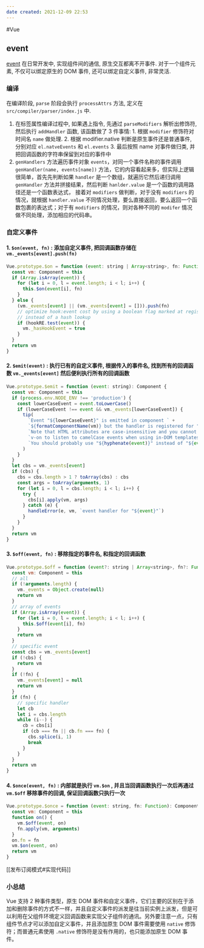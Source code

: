 ```yaml
---
date created: 2021-12-09 22:53
---
```


#Vue

## event

[event](https://ustbhuangyi.github.io/vue-analysis/v2/extend/event.html#%E7%BC%96%E8%AF%91)
在日常开发中, 实现组件间的通信, 原生交互都离不开事件. 对于一个组件元素, 不仅可以绑定原生的 DOM 事件, 还可以绑定自定义事件, 非常灵活.

### 编译

在编译阶段, `parse` 阶段会执行 `processAttrs` 方法, 定义在 `src/compiler/parser/index.js` 中.

1. 在标签属性编译过程中, 如果遇上指令, 先通过 `parseModifiers` 解析出修饰符, 然后执行 `addHandler` 函数, 该函数做了 3 件事情: 1. 根据 `modifier` 修饰符对时间名 `name` 做处理. 2. 根据 modifier.native 判断是原生事件还是普通事件, 分别对应 `el.natveEvents` 和 `el.events` 3. 最后按照 name 对事件做归类, 并把回调函数的字符串保留到对应的事件中
2. `genHandlers` 方法遍历事件对象 `events`，对同一个事件名称的事件调用 `genHandler(name, events[name])` 方法，它的内容看起来多，但实际上逻辑很简单，首先先判断如果 `handler` 是一个数组，就遍历它然后递归调用 `genHandler` 方法并拼接结果，然后判断 `hanlder.value` 是一个函数的调用路径还是一个函数表达式， 接着对 `modifiers` 做判断，对于没有 `modifiers` 的情况，就根据 `handler.value` 不同情况处理，要么直接返回，要么返回一个函数包裹的表达式；对于有 `modifiers` 的情况，则对各种不同的 `modifer` 情况做不同处理，添加相应的代码串。

### 自定义事件

#### 1. `$on(event, fn)` : 添加自定义事件, 把回调函数存储在 `vm._events[event].push(fn)`

```javascript
Vue.prototype.$on = function (event: string | Array<string>, fn: Function): Component {
  const vm: Component = this
  if (Array.isArray(event)) {
    for (let i = 0, l = event.length; i < l; i++) {
      this.$on(event[i], fn)
    }
  } else {
    (vm._events[event] || (vm._events[event] = [])).push(fn)
    // optimize hook:event cost by using a boolean flag marked at registration
    // instead of a hash lookup
    if (hookRE.test(event)) {
      vm._hasHookEvent = true
    }
  }
  return vm
}
```

#### 2. `$emit(event)` : 执行已有的自定义事件, 根据传入的事件名, 找到所有的回调函数 `vm._events[event]` 然后便利执行所有的回调函数

```javascript
Vue.prototype.$emit = function (event: string): Component {
  const vm: Component = this
  if (process.env.NODE_ENV !== 'production') {
    const lowerCaseEvent = event.toLowerCase()
    if (lowerCaseEvent !== event && vm._events[lowerCaseEvent]) {
      tip(
        `Event "${lowerCaseEvent}" is emitted in component ` +
        `${formatComponentName(vm)} but the handler is registered for "${event}". ` +
        `Note that HTML attributes are case-insensitive and you cannot use ` +
        `v-on to listen to camelCase events when using in-DOM templates. ` +
        `You should probably use "${hyphenate(event)}" instead of "${event}".`
      )
    }
  }
  let cbs = vm._events[event]
  if (cbs) {
    cbs = cbs.length > 1 ? toArray(cbs) : cbs
    const args = toArray(arguments, 1)
    for (let i = 0, l = cbs.length; i < l; i++) {
      try {
        cbs[i].apply(vm, args)
      } catch (e) {
        handleError(e, vm, `event handler for "${event}"`)
      }
    }
  }
  return vm
}

```

#### 3. `$off(event, fn)` : 移除指定的事件名, 和指定的回调函数

```javascript
Vue.prototype.$off = function (event?: string | Array<string>, fn?: Function): Component {
  const vm: Component = this
  // all
  if (!arguments.length) {
    vm._events = Object.create(null)
    return vm
  }
  // array of events
  if (Array.isArray(event)) {
    for (let i = 0, l = event.length; i < l; i++) {
      this.$off(event[i], fn)
    }
    return vm
  }
  // specific event
  const cbs = vm._events[event]
  if (!cbs) {
    return vm
  }
  if (!fn) {
    vm._events[event] = null
    return vm
  }
  if (fn) {
    // specific handler
    let cb
    let i = cbs.length
    while (i--) {
      cb = cbs[i]
      if (cb === fn || cb.fn === fn) {
        cbs.splice(i, 1)
        break
      }
    }
  }
  return vm
}
```

#### 4. `$once(event, fn)` : 内部就是执行 `vm.$on` , 并且当回调函数执行一次后再通过 `vm.$off` 移除事件的回调, 保证回调函数只执行一次

```javascript
Vue.prototype.$once = function (event: string, fn: Function): Component {
  const vm: Component = this
  function on() {
    vm.$off(event, on)
    fn.apply(vm, arguments)
  }
  on.fn = fn
  vm.$on(event, on)
  return vm
}

```

[[发布订阅模式#实现代码]]

### 小总结

Vue 支持 2 种事件类型，原生 DOM 事件和自定义事件，它们主要的区别在于添加和删除事件的方式不一样，并且自定义事件的派发是往当前实例上派发，但是可以利用在父组件环境定义回调函数来实现父子组件的通讯。另外要注意一点，只有组件节点才可以添加自定义事件，并且添加原生 DOM 事件需要使用 `native` 修饰符；而普通元素使用 `.native` 修饰符是没有作用的，也只能添加原生 DOM 事件。
